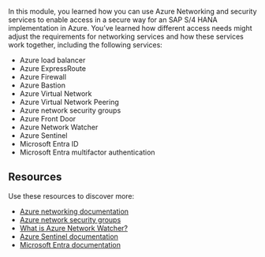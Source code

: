 In this module, you learned how you can use Azure Networking and security services to enable access in a secure way for an SAP S/4 HANA implementation in Azure. You’ve learned how different access needs might adjust the requirements for networking  services and how these services work together, including the following services:

- Azure load balancer 
- Azure ExpressRoute 
- Azure Firewall 
- Azure Bastion 
- Azure Virtual Network 
- Azure Virtual Network Peering 
- Azure network security groups 
- Azure Front Door 
- Azure Network Watcher 
- Azure Sentinel 
- Microsoft Entra ID 
- Microsoft Entra multifactor authentication 

## Resources

Use these resources to discover more:

- [Azure networking documentation](/azure/networking/)
- [Azure network security groups](/azure/virtual-network/network-security-groups-overview)
- [What is Azure Network Watcher?](/azure/network-watcher/network-watcher-monitoring-overview)
- [Azure Sentinel documentation](/azure/sentinel/)
- [Microsoft Entra documentation](/azure/active-directory/)
